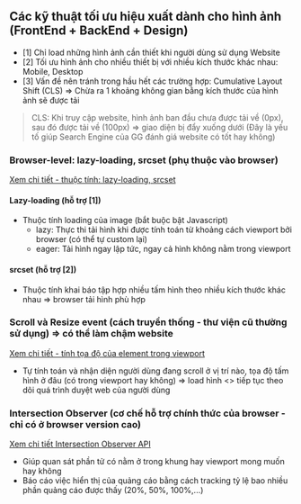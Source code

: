 ## Các kỹ thuật tối ưu hiệu xuất dành cho hình ảnh (FrontEnd + BackEnd + Design)

- [1] Chỉ load những hình ảnh cần thiết khi người dùng sử dụng Website
- [2] Tối ưu hình ảnh cho nhiều thiết bị với nhiều kích thước khác nhau: Mobile, Desktop
- [3] Vấn đề nên tránh trong hầu hết các trường hợp: Cumulative Layout Shift (CLS) => Chừa ra 1 khoảng không gian bằng kích thước của hình ảnh sẽ được tải
> CLS: Khi truy cập website, hình ảnh ban đầu chưa được tải về (0px), sau đó được tải về (100px) => giao diện bị đẩy xuống dưới (Đây là yếu tố giúp Search Engine của GG đánh giá website có tốt hay không)

### Browser-level: lazy-loading, srcset (phụ thuộc vào browser)
[Xem chi tiết - thuộc tính: lazy-loading, srcset](https://developer.mozilla.org/en-US/docs/Web/HTML/Element/img)

#### Lazy-loading (hỗ trợ [1])
- Thuộc tính loading của image (bắt buộc bật Javascript) 
    - lazy: Thực thi tải hình khi được tính toán từ khoảng cách viewport bởi browser (có thể tự custom lại)
    - eager: Tải hình ngay lập tức, ngay cả hình không nằm trong viewport

#### srcset (hỗ trợ [2])
- Thuộc tính khai báo tập hợp nhiều tấm hình theo nhiều kích thước khác nhau => browser tải hình phù hợp

### Scroll và Resize event (cách truyền thống - thư viện cũ thường sử dụng) => có thể làm chậm website
[Xem chi tiết - tính tọa độ của element trong viewport](https://developer.mozilla.org/en-US/docs/Web/API/Element/getBoundingClientRect)

- Tự tính toán và nhận diện người dùng đang scroll ở vị trí nào, tọa độ tấm hình ở đâu (có trong viewport hay không) => load hình <> tiếp tục theo dõi quá trình duyệt web của người dùng

### Intersection Observer (cơ chế hỗ trợ chính thức của browser - chỉ có ở browser version cao)
[Xem chi tiết Intersection Observer API](https://developer.mozilla.org/en-US/docs/Web/API/Intersection_Observer_API)

- Giúp quan sát phần tử có nằm ở trong khung hay viewport mong muốn hay không 
- Báo cáo việc hiển thị của quảng cáo bằng cách tracking tỷ lệ bao nhiều phần quảng cáo được thấy (20%, 50%, 100%,...)